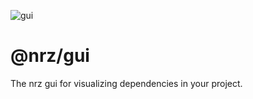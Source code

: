 ![gui](https://github.com/user-attachments/assets/864bef92-2198-45f7-8c37-1f46ba324b00)

# @nrz/gui

The nrz gui for visualizing dependencies in your project.
